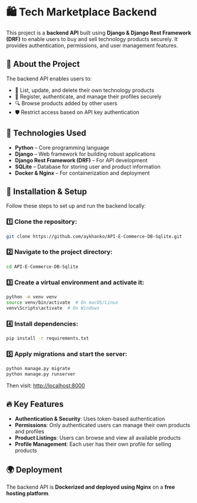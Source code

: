 # 🛍️ Tech Marketplace Backend

This project is a **backend API** built using **Django & Django Rest Framework (DRF)** to enable users to buy and sell technology products securely. It provides authentication, permissions, and user management features.

## 📌 About the Project

The backend API enables users to:
- 🛒 List, update, and delete their own technology products
- 🔑 Register, authenticate, and manage their profiles securely
- 🔍 Browse products added by other users
- 🛡️ Restrict access based on API key authentication

## 🚀 Technologies Used

- **Python** – Core programming language
- **Django** – Web framework for building robust applications
- **Django Rest Framework (DRF)** – For API development
- **SQLite** – Database for storing user and product information
- **Docker & Nginx** – For containerization and deployment

## 🔧 Installation & Setup

Follow these steps to set up and run the backend locally:

### 1️⃣ Clone the repository:
```bash
git clone https://github.com/aykhanko/API-E-Commerce-DB-Sqlite.git
```

### 2️⃣ Navigate to the project directory:
```bash
cd API-E-Commerce-DB-Sqlite
```

### 3️⃣ Create a virtual environment and activate it:
```bash
python -m venv venv
source venv/bin/activate  # On macOS/Linux
venv\Scripts\activate  # On Windows
```

### 4️⃣ Install dependencies:
```bash
pip install -r requirements.txt
```

### 5️⃣ Apply migrations and start the server:
```bash
python manage.py migrate
python manage.py runserver
```
Then visit: [http://localhost:8000](http://localhost:8000)

## 🔥 Key Features

- **Authentication & Security**: Uses token-based authentication
- **Permissions**: Only authenticated users can manage their own products and profiles
- **Product Listings**: Users can browse and view all available products
- **Profile Management**: Each user has their own profile for selling products

## 🌍 Deployment

The backend API is **Dockerized and deployed using Nginx** on a **free hosting platform**.
